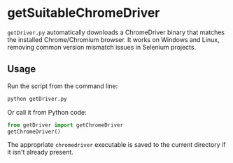 # getSuitableChromeDriver

`getDriver.py` automatically downloads a ChromeDriver binary that matches the installed Chrome/Chromium browser. It works on Windows and Linux, removing common version mismatch issues in Selenium projects.

## Usage

Run the script from the command line:

```bash
python getDriver.py
```

Or call it from Python code:

```python
from getDriver import getChromeDriver
getChromeDriver()
```

The appropriate `chromedriver` executable is saved to the current directory if it isn't already present.
